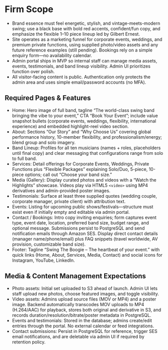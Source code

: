 # Firm Scope
- Brand essence must feel energetic, stylish, and vintage-meets-modern swing; use a black base with bold red accents, confident/fun copy, and emphasize the flexible 1–10 piece lineup led by Gilbert Ernest.
- Site operates as a marketing funnel for corporate events, weddings, and premium private functions, using supplied photo/video assets and any future reference examples (still pending). Bookings rely on a simple enquiry form—no availability calendar.
- Admin portal ships in MVP so internal staff can manage media assets, events, testimonials, and band lineup visibility. Admin UI prioritizes function over polish.
- All visitor-facing content is public. Authentication only protects the admin area and uses simple email/password accounts (no MFA).

## Required Pages & Features
- Home: Hero image of full band, tagline “The world-class swing band bringing the vibe to your event,” CTA “Book Your Event”; include value snapshot bullets (corporate events, weddings, flexibility, international experience) and embedded highlight-reel video section.
- About: Sections “Our Story” and “Why Choose Us” covering global performance history, 10-member flexibility, and professionalism/energy; blend group and solo imagery.
- Band Lineup: Profiles for all ten musicians (names + roles, placeholders until final copy) and clear messaging that configurations range from solo to full band.
- Services: Detail offerings for Corporate Events, Weddings, Private Functions plus “Flexible Packages” explaining Solo/Duo, 5-piece, 10-piece options; call out “Choose your band size.”
- Media (Gallery): Display curated photos and videos with a “Watch the Highlights” showcase. Videos play via HTML5 `<video>` using MP4 derivatives and admin-provided poster images.
- Testimonials: Surface at least three supplied quotes (wedding couple, corporate manager, private client) with attribution text.
- Events: Listing for upcoming public shows/festivals—structure must exist even if initially empty and editable via admin portal.
- Contact / Bookings: Intro copy inviting enquiries; form captures event type, event date, location, preferred band size, budget range, and optional message. Submissions persist to PostgreSQL and send notification emails through Amazon SES. Display direct contact details (manager name/phone/email) plus FAQ snippets (travel worldwide, AV provision, customizable band size).
- Footer: Tagline “Swing The Boogie – The heartbeat of your event.” with quick links (Home, About, Services, Media, Contact) and social icons for Instagram, YouTube, LinkedIn.

## Media & Content Management Expectations
- Photo assets: Initial set uploaded to S3 ahead of launch. Admin UI lets staff upload new photos, choose featured images, and toggle visibility.
- Video assets: Admins upload source files (MOV or MP4) and a poster image. Backend automatically transcodes MOV uploads to MP4 (H.264/AAC) for playback, stores both original and derivative in S3, and records duration/resolution/bitrate/poster metadata in PostgreSQL.
- Events and testimonials: Stored in the database; admins create/edit entries through the portal. No external calendar or feed integrations.
- Contact submissions: Persist in PostgreSQL for reference, trigger SES email notifications, and are deletable via admin UI if required by retention policy.

